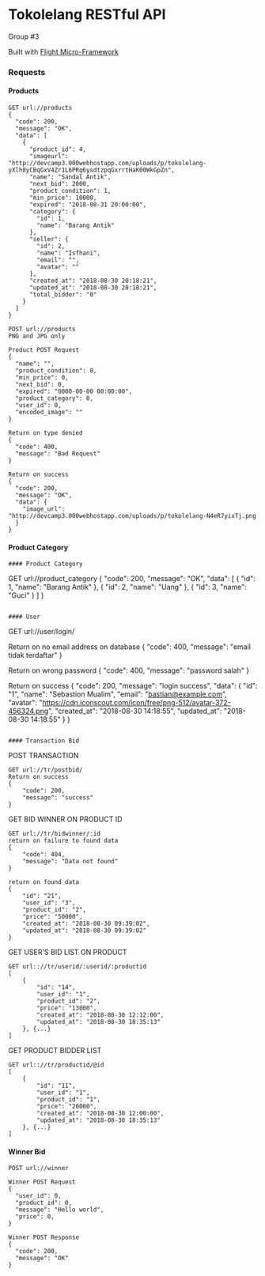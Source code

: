# Tokolelang RESTful API
Group #3

Built with [Flight Micro-Framework](http://flightphp.com/)

### Requests
#### Products
```
GET url://products
{
  "code": 200,
  "message": "OK",
  "data": [
    {
      "product_id": 4,
      "imageurl": "http://devcamp3.000webhostapp.com/uploads/p/tokolelang-yXlh8yCBqGxV4Zr1L6PRq6ysdtzpqGxrrtHaK00WkGpZn",
      "name": "Sandal Antik",
      "next_bid": 2000,
      "product_condition": 1,
      "min_price": 10000,
      "expired": "2018-08-31 20:00:00",
      "category": {
        "id": 1,
        "name": "Barang Antik"
      },
      "seller": {
        "id": 2,
        "name": "Isfhani",
        "email": "",
        "avatar": ""
      },
      "created_at": "2018-08-30 20:18:21",
      "updated_at": "2018-08-30 20:18:21",
      "total_bidder": "0"
    }
  ]
}
```

```
POST url://products
PNG and JPG only

Product POST Request
{
  "name": "",
  "product_condition": 0,
  "min_price": 0,
  "next_bid": 0,
  "expired": "0000-00-00 00:00:00",
  "product_category": 0,
  "user_id": 0,
  "encoded_image": ""
}

Return on type denied
{
  "code": 400,
  "message": "Bad Request"
}

Return on success
{
  "code": 200,
  "message": "OK",
  "data": {
    "image_url": "http://devcamp3.000webhostapp.com/uploads/p/tokolelang-N4eR7yixTj.png
  }
}
```

#### Product Category
```
#### Product Category
```
GET url://product_category
{
  "code": 200,
  "message": "OK",
  "data": [
    {
      "id": 1,
      "name": "Barang Antik"
    },
    {
      "id": 2,
      "name": "Uang"
    },
    {
      "id": 3,
      "name": "Guci"
    }
  ]
}
```

#### User
```
GET url://user/login/

Return on no email address on database
{
    "code": 400,
    "message": "email tidak terdaftar"
}

Return on wrong password
{
    "code": 400,
    "message": "password salah"
}

Return on success
{
    "code": 200,
    "message": "login success",
    "data": {
        "id": "1",
        "name": "Sebastion Mualim",
        "email": "bastian@example.com",
        "avatar": "https://cdn.iconscout.com/icon/free/png-512/avatar-372-456324.png",
        "created_at": "2018-08-30 14:18:55",
        "updated_at": "2018-08-30 14:18:55"
    }
}
```

#### Transaction Bid
```
POST TRANSACTION
```
GET url://tr/postbid/
Return on success
{
    "code": 200,
    "message": "success"
}
```

GET BID WINNER ON PRODUCT ID
```
GET url://tr/bidwinner/:id
return on failure to found data
{
    "code": 404,
    "message": "Data not found"
}

return on found data
{
    "id": "21",
    "user_id": "3",
    "product_id": "2",
    "price": "50000",
    "created_at": "2018-08-30 09:39:02",
    "updated_at": "2018-08-30 09:39:02"
}
```

GET USER'S BID LIST ON PRODUCT
```
GET url:://tr/userid/:userid/:productid
[
    {
        "id": "14",
        "user_id": "1",
        "product_id": "2",
        "price": "13000",
        "created_at": "2018-08-30 12:12:00",
        "updated_at": "2018-08-30 18:35:13"
    }, {...}
]
```

GET PRODUCT BIDDER LIST
```
GET url:://tr/productid/@id
[
    {
        "id": "11",
        "user_id": "1",
        "product_id": "1",
        "price": "20000",
        "created_at": "2018-08-30 12:00:00",
        "updated_at": "2018-08-30 18:35:13"
    }, {...}
]
```

#### Winner Bid
```
POST url://winner

Winner POST Request
{
  "user_id": 0,
  "product_id": 0,
  "message": "Hello world",
  "price": 0,
}

Winner POST Response
{
  "code": 200,
  "message": "OK"
}
```

